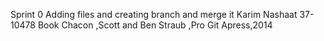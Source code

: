 Sprint 0 
Adding files and creating branch and merge it 
Karim Nashaat 37-10478
Book Chacon ,Scott and Ben Straub ,Pro Git Apress,2014

